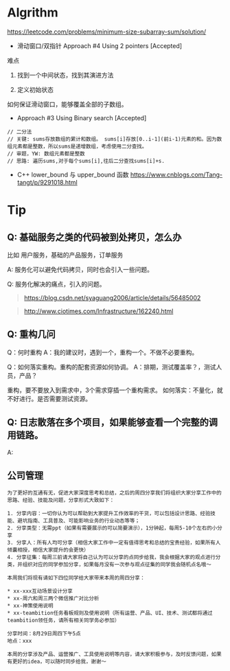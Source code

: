 
# Algrithm

https://leetcode.com/problems/minimum-size-subarray-sum/solution/

* 滑动窗口/双指针 Approach #4 Using 2 pointers [Accepted]

难点

1. 找到一个中间状态，找到其演进方法

2. 定义初始状态

如何保证滑动窗口，能够覆盖全部的子数组。

* Approach #3 Using Binary search [Accepted]

```
// 二分法
// 关键: sums存放数组的累计和数组。 sums[i]存放[0..i-1](前i-1)元素的和。因为数组元素都是整数，所以sums是递增数组，考虑使用二分查找。
// 审题，YW: 数组元素都是整数
// 思路: 遍历sums,对于每个sums[i],往后二分查找sums[i]+s. 
```

* C++ lower_bound 与 upper_bound 函数
https://www.cnblogs.com/Tang-tangt/p/9291018.html

# Tip

## Q: 基础服务之类的代码被到处拷贝，怎么办
比如 用户服务，基础的产品服务，订单服务

A: 服务化可以避免代码拷贝，同时也会引入一些问题。

Q: 服务化解决的痛点，引入的问题。

> https://blog.csdn.net/syaguang2006/article/details/56485002

> http://www.ciotimes.com/Infrastructure/162240.html


## Q: 重构几问
Q：何时重构
A：我的建议时，遇到一个，重构一个。不做不必要重构。

Q：如何落实重构。重构的配套资源如何协调。
A：排期，测试覆盖率？，测试人员，产品？

重构，要不要放入到需求中，3个需求穿插一个重构需求。
如何落实：不量化，就不好进行。是否需要测试资源。

## Q: 日志散落在多个项目，如果能够查看一个完整的调用链路。
A:

## 公司管理

```
为了更好的互通有无，促进大家深度思考和总结，之后的周四分享我们将组织大家分享工作中的思路、经验、技能及问题，分享形式大致如下：

1. 分享内容：一切你认为可以帮助到大家提升工作效率的干货，可以包括设计思路、经验技能、避坑指南、工具普及、可能影响业务的行业动态等等；
2. 分享类型：无需ppt（如果有需要展示的可以简要演示），1分钟起，每周5-10个左右的小分享
3. 分享人：所有人均可分享（相信大家工作中一定有值得思考和总结的宝贵经验，如果所有人倾囊相授，相信大家提升的会更快）
4. 分享征集：每周三前请大家将自己认为可以分享的点同步给我，我会根据大家的观点进行分类，并组织对应的同学参加分享，如果每月没有一次参与观点征集的同学我会随机点名哦～

本周我们将现有请如下四位同学给大家带来本周的周四分享：

* xx-xxx互动场景设计分享
* xx-周六和周三两个微信推广对比分析
* xx-神策使用说明
* xx-teambition任务看板规则及使用说明（所有运营、产品、UI、技术、测试都将通过teambition领任务，请所有相关同学务必参加）

分享时间：8月29日周四下午5点
地点：xxx

本周的分享涉及产品、运营推广、工具使用说明等内容，请大家积极参与，及时反馈问题，如果有更好的idea，可以随时同步给我，谢谢～
```
